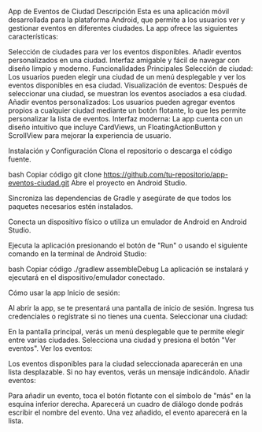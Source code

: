 App de Eventos de Ciudad
Descripción
Esta es una aplicación móvil desarrollada para la plataforma Android, que permite a los usuarios ver y gestionar eventos en diferentes ciudades. La app ofrece las siguientes características:

Selección de ciudades para ver los eventos disponibles.
Añadir eventos personalizados en una ciudad.
Interfaz amigable y fácil de navegar con diseño limpio y moderno.
Funcionalidades Principales
Selección de ciudad: Los usuarios pueden elegir una ciudad de un menú desplegable y ver los eventos disponibles en esa ciudad.
Visualización de eventos: Después de seleccionar una ciudad, se muestran los eventos asociados a esa ciudad.
Añadir eventos personalizados: Los usuarios pueden agregar eventos propios a cualquier ciudad mediante un botón flotante, lo que les permite personalizar la lista de eventos.
Interfaz moderna: La app cuenta con un diseño intuitivo que incluye CardViews, un FloatingActionButton y ScrollView para mejorar la experiencia de usuario.

Instalación y Configuración
Clona el repositorio o descarga el código fuente.

bash
Copiar código
git clone https://github.com/tu-repositorio/app-eventos-ciudad.git
Abre el proyecto en Android Studio.

Sincroniza las dependencias de Gradle y asegúrate de que todos los paquetes necesarios estén instalados.

Conecta un dispositivo físico o utiliza un emulador de Android en Android Studio.

Ejecuta la aplicación presionando el botón de "Run" o usando el siguiente comando en la terminal de Android Studio:

bash
Copiar código
./gradlew assembleDebug
La aplicación se instalará y ejecutará en el dispositivo/emulador conectado.

Cómo usar la app
Inicio de sesión:

Al abrir la app, se te presentará una pantalla de inicio de sesión. Ingresa tus credenciales o regístrate si no tienes una cuenta.
Seleccionar una ciudad:

En la pantalla principal, verás un menú desplegable que te permite elegir entre varias ciudades. Selecciona una ciudad y presiona el botón "Ver eventos".
Ver los eventos:

Los eventos disponibles para la ciudad seleccionada aparecerán en una lista desplazable. Si no hay eventos, verás un mensaje indicándolo.
Añadir eventos:

Para añadir un evento, toca el botón flotante con el símbolo de "más" en la esquina inferior derecha. Aparecerá un cuadro de diálogo donde podrás escribir el nombre del evento. Una vez añadido, el evento aparecerá en la lista.
